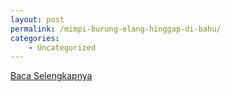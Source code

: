```yaml
---
layout: post
permalink: /mimpi-burung-elang-hinggap-di-bahu/
categories:
    - Uncategorized
---
```


[Baca Selengkapnya](/02)